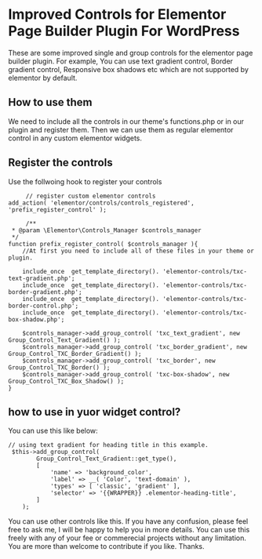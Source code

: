 # Improved Controls for Elementor Page Builder Plugin For WordPress
These are some improved single and group controls for the elementor page builder plugin. For example, You can use text gradient control, Border gradient control, Responsive box shadows etc which are not supported by elementor by default.

## How to use them 
We need to include all the controls in our theme's functions.php or in our plugin and register them. Then we can use them as regular elementor control in any custom elementor widgets.

## Register the controls
Use the follwoing hook to register your controls

         // register custom elementor controls
 	add_action( 'elementor/controls/controls_registered',  'prefix_register_control' );
    
         /**
	 * @param \Elementor\Controls_Manager $controls_manager
	 */
	function prefix_register_control( $controls_manager ){
		//At first you need to include all of these files in your theme or plugin.

		include_once  get_template_directory(). 'elementor-controls/txc-text-gradient.php';
		include_once  get_template_directory(). 'elementor-controls/txc-border-gradient.php';
		include_once  get_template_directory(). 'elementor-controls/txc-border-control.php';
		include_once  get_template_directory(). 'elementor-controls/txc-box-shadow.php';
    
		$controls_manager->add_group_control( 'txc_text_gradient', new Group_Control_Text_Gradient() );
		$controls_manager->add_group_control( 'txc_border_gradient', new Group_Control_TXC_Border_Gradient() );
		$controls_manager->add_group_control( 'txc_border', new Group_Control_TXC_Border() );
		$controls_manager->add_group_control( 'txc-box-shadow', new Group_Control_TXC_Box_Shadow() );
	}
  
  ## how to use in yuor widget control?
  You can use this like below:
  
    // using text gradient for heading title in this example. 
     $this->add_group_control(
			Group_Control_Text_Gradient::get_type(),
			[
				'name' => 'background_color',
				'label' => __( 'Color', 'text-domain' ),
				'types' => [ 'classic', 'gradient' ],
				'selector' => '{{WRAPPER}} .elementor-heading-title',
			]
		);
    
    
You can use other controls like this. If you have any confusion, please feel free to ask me, I will be happy to help you in more details. You can use this freely with any of your fee or commerecial projects without any limitation. You are more than welcome to contribute if you like. Thanks.
  
